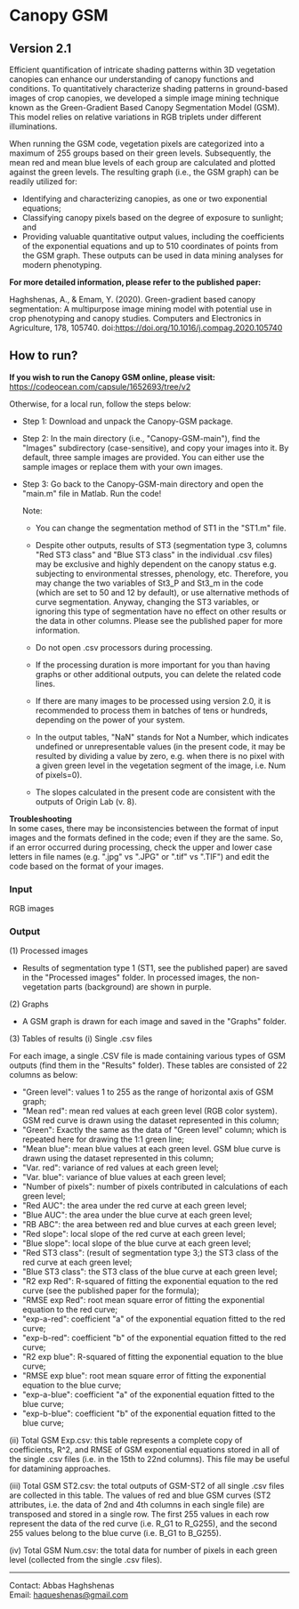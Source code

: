 # Canopy GSM
## Version 2.1
Efficient quantification of intricate shading patterns within 3D vegetation canopies can enhance our understanding of canopy functions and conditions. To quantitatively characterize shading patterns in ground-based images of crop canopies, we developed a simple image mining technique known as the Green-Gradient Based Canopy Segmentation Model (GSM). This model relies on relative variations in RGB triplets under different illuminations.

When running the GSM code, vegetation pixels are categorized into a maximum of 255 groups based on their green levels. Subsequently, the mean red and mean blue levels of each group are calculated and plotted against the green levels. The resulting graph (i.e., the GSM graph) can be readily utilized for:

- Identifying and characterizing canopies, as one or two exponential equations;   
- Classifying canopy pixels based on the degree of exposure to sunlight; and   
- Providing valuable quantitative output values, including the coefficients of the exponential equations and up to 510 coordinates of points from the GSM graph. These outputs can be used in data mining analyses for modern phenotyping.   

**For more detailed information, please refer to the published paper:**   

Haghshenas, A., & Emam, Y. (2020). Green-gradient based canopy segmentation: A multipurpose image mining model with potential use in crop phenotyping and canopy studies. Computers and Electronics in Agriculture, 178, 105740. doi:https://doi.org/10.1016/j.compag.2020.105740  


## How to run?   

  **If you wish to run the Canopy GSM online, please visit:**   
  https://codeocean.com/capsule/1652693/tree/v2   

 Otherwise, for a local run, follow the steps below:   
 
- Step 1: Download and unpack the Canopy-GSM package.
- Step 2: In the main directory (i.e., "Canopy-GSM-main"), find the "Images" subdirectory (case-sensitive), and copy your images into it. By default, three sample images are provided. You can either use the sample images or replace them with your own images.   
- Step 3: Go back to the Canopy-GSM-main directory and open the "main.m" file in Matlab. Run the code!
          

   Note: 
   - You can change the segmentation method of ST1 in the "ST1.m" file.   
   - Despite other outputs, results of ST3 (segmentation type 3, columns "Red ST3 class" and "Blue ST3 class" in the individual .csv files) may be exclusive and highly dependent on the canopy status e.g. subjecting to environmental stresses, phenology, etc. Therefore, you may change the two variables of St3_P and St3_m in the code (which are set to 50 and 12 by default), or use alternative methods of curve segmentation. Anyway, changing the ST3 variables, or ignoring this type of segmentation have no effect on other results or the data in other columns. Please see the published paper for more information.

   - Do not open .csv processors during processing.
   - If the processing duration is more important for you than having graphs or other additional outputs, you can delete the related code lines. 
   - If there are many images to be processed using version 2.0, it is recommended to process them in batches of tens or hundreds, depending on the power of your system.
   - In the output tables, "NaN" stands for Not a Number, which indicates undefined or unrepresentable values (in the present code, it may be resulted by dividing a value by zero, e.g. when there is no pixel with a given green level in the vegetation segment of the image, i.e. Num of pixels=0).
   - The slopes calculated in the present code are consistent with the outputs of Origin Lab (v. 8).

**Troubleshooting**   
In some cases, there may be inconsistencies between the format of input images and the formats defined in the code; even if they are the same. So, if an error occurred during processing, check the upper and lower case letters in file names (e.g. ".jpg" vs ".JPG" or ".tif" vs ".TIF") and edit the code based on the format of your images.


### Input

 RGB images        
                              
 
### Output

(1) Processed images
  - Results of segmentation type 1 (ST1, see the published paper) are saved in the "Processed images" folder. In processed images, the non-vegetation parts (background) are shown in purple.

(2) Graphs
   - A GSM graph is drawn for each image and saved in the "Graphs" folder.

(3) Tables of results
 (i) Single .csv files
   
For each image, a single .CSV file is made containing various types of GSM outputs (find them in the "Results" folder).
    These tables are consisted of 22 columns as below: 
- "Green level": values 1 to 255 as the range of horizontal axis of GSM graph;
- "Mean red": mean red values at each green level (RGB color system). GSM red curve is drawn using the dataset represented in this column;
- "Green": Exactly the same as the data of "Green level" column; which is repeated here for drawing the 1:1 green line;
- "Mean blue": mean blue values at each green level. GSM blue curve is drawn using the dataset represented in this column;
- "Var. red": variance of red values at each green level;
- "Var. blue": variance of blue values at each green level;
- "Number of pixels": number of pixels contributed in calculations of each green level;
- "Red AUC": the area under the red curve at each green level;
- "Blue AUC": the area under the blue curve at each green level;
- "RB ABC": the area between red and blue curves at each green level;
- "Red slope": local slope of the red curve at each green level;
- "Blue slope": local slope of the blue curve at each green level;
- "Red ST3 class": (result of segmentation type 3;) the ST3 class of the red curve at each green level;
- "Blue ST3 class": the ST3 class of the blue curve at each green level;
- "R2 exp Red": R-squared of fitting the exponential equation to the red curve (see the published paper for the formula);
- "RMSE exp Red": root mean square error of fitting the exponential equation to the red curve;
- "exp-a-red": coefficient "a" of the exponential equation fitted to the red curve;
- "exp-b-red": coefficient "b" of the exponential equation fitted to the red curve;
- "R2 exp blue": R-squared of fitting the exponential equation to the blue curve;
- "RMSE exp blue": root mean square error of fitting the exponential equation to the blue curve;
- "exp-a-blue": coefficient "a" of the exponential equation fitted to the blue curve;
- "exp-b-blue": coefficient "b" of the exponential equation fitted to the blue curve;
 
(ii) Total GSM Exp.csv: this table represents a complete copy of coefficients, R^2, and RMSE of GSM exponential equations stored in all of the single .csv files (i.e. in the 15th to 22nd columns). This file may be useful for datamining approaches.
  
(iii) Total GSM ST2.csv: the total outputs of GSM-ST2 of all single .csv files are collected in this table. The values of red and blue GSM curves (ST2 attributes, i.e. the data of 2nd and 4th columns in each single file) are transposed and stored in a single row.
  The first 255 values in each row represent the data of the red curve (i.e. R_G1 to R_G255), and the second 255 values belong to the blue curve (i.e. B_G1 to B_G255).  

 (iv) Total GSM Num.csv: the total data for number of pixels in each green level (collected from the single .csv files).
    
-------

Contact: Abbas Haghshenas  
Email: haqueshenas@gmail.com  
